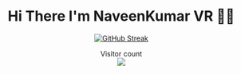 <div align="center" >
<h1>Hi There I'm NaveenKumar VR 👋👋</h1>
  
[![GitHub Streak](https://github-readme-streak-stats.herokuapp.com?user=naveenkumarvr&theme=github-light&hide_border=true&border_radius=4.7)](https://git.io/streak-stats) 

<p align="center"> 
  Visitor count<br>
  <img src="https://profile-counter.glitch.me/naveenkumarvr/count.svg" />
</p>
</div>


